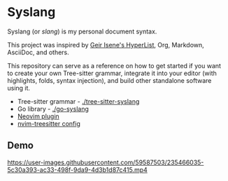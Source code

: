 # Syslang

Syslang (or _slang_) is my personal document syntax.

This project was inspired by [Geir Isene's HyperList](https://isene.org/hyperlist/), Org, Markdown, AsciiDoc, and others.

This repository can serve as a reference on how to get started if you want to create your own Tree-sitter grammar,
integrate it into your editor (with highlights, folds, syntax injection), and build other standalone software using it.

- Tree-sitter grammar - [./tree-sitter-syslang](./tree-sitter-syslang)
- Go library - [./go-syslang](./go-syslang)
- [Neovim plugin](https://github.com/3rd/config/tree/master/home/dotfiles/nvim/plugins/syslang)
- [nvim-treesitter config](https://github.com/3rd/config/blob/master/home/dotfiles/nvim/lua/modules/language-support/tree-sitter.lua#L76)

## Demo

https://user-images.githubusercontent.com/59587503/235466035-5c30a393-ac33-498f-9da9-4d3b1d87c415.mp4
